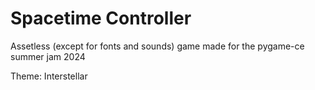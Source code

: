 # Spacetime Controller

Assetless (except for fonts and sounds) game made for the pygame-ce summer jam 2024

Theme: Interstellar
